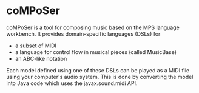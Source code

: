 # coMPoSer

coMPoSer is a tool for composing music based on the MPS language workbench. It provides domain-specific languages (DSLs) for
* a subset of MIDI
* a language for control flow in musical pieces (called MusicBase)
* an ABC-like notation

Each model defined using one of these DSLs can be played as a MIDI file using your computer's audio system.
This is done by converting the model into Java code which uses the javax.sound.midi API.
